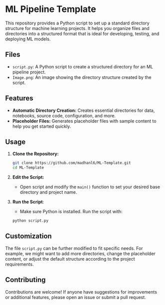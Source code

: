 # ML Pipeline Template

This repository provides a Python script to set up a standard directory structure for machine learning projects. It helps you organize files and directories into a structured format that is ideal for developing, testing, and deploying ML models.

## Files

- `script.py`: A Python script to create a structured directory for an ML pipeline project.
- `Image.png`: An image showing the directory structure created by the script.

## Features

- **Automatic Directory Creation:** Creates essential directories for data, notebooks, source code, configuration, and more.
- **Placeholder Files:** Generates placeholder files with sample content to help you get started quickly.

## Usage

1. **Clone the Repository:**
   ```bash
   git clone https://github.com/madhanl6/ML-Template.git
   cd ML-Template
   ```

2. **Edit the Script:**
   - Open script and modify the `main()` function to set your desired base directory and project name.

3. **Run the Script**:
   - Make sure Python is installed. Run the script with:

   ```bash
   python script.py
   ```

## Customization

The file `script.py` can be further modified to fit specific needs. For example, we might want to add more directories, change the placeholder content, or adjust the default structure according to the project requirements.

## Contributing

Contributions are welcome! If anyone have suggestions for improvements or additional features, please open an issue or submit a pull request.
  
